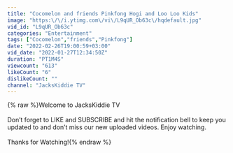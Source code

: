 ```yaml
---
title: "Cocomelon and friends Pinkfong Hogi and Loo Loo Kids"
image: "https:\/\/i.ytimg.com\/vi\/L9qUR_Ob63c\/hqdefault.jpg"
vid_id: "L9qUR_Ob63c"
categories: "Entertainment"
tags: ["Cocomelon","friends","Pinkfong"]
date: "2022-02-26T19:00:59+03:00"
vid_date: "2022-01-27T12:34:50Z"
duration: "PT1M4S"
viewcount: "613"
likeCount: "6"
dislikeCount: ""
channel: "JacksKiddie TV"
---
```

{% raw %}Welcome to JacksKiddie TV <br /><br />Don’t forget to LIKE and SUBSCRIBE and hit the notification bell to keep you updated to and don’t miss our new uploaded videos. Enjoy watching.<br /><br />Thanks for Watching!{% endraw %}
